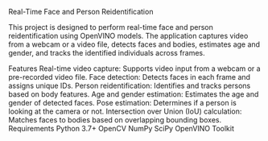 Real-Time Face and Person Reidentification

This project is designed to perform real-time face and person reidentification using OpenVINO models. The application captures video from a webcam or a video file, detects faces and bodies, estimates age and gender, and tracks the identified individuals across frames.

Features
Real-time video capture: Supports video input from a webcam or a pre-recorded video file.
Face detection: Detects faces in each frame and assigns unique IDs.
Person reidentification: Identifies and tracks persons based on body features.
Age and gender estimation: Estimates the age and gender of detected faces.
Pose estimation: Determines if a person is looking at the camera or not.
Intersection over Union (IoU) calculation: Matches faces to bodies based on overlapping bounding boxes.
Requirements
Python 3.7+
OpenCV
NumPy
SciPy
OpenVINO Toolkit
